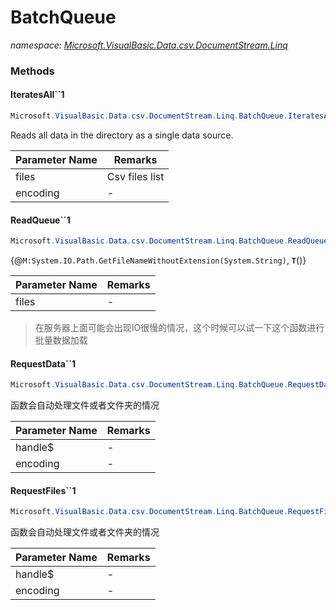 ﻿# BatchQueue
_namespace: <a href="#" onClick="load('/docs/Microsoft.VisualBasic.Data.csv.DocumentStream.Linq/index.md')">Microsoft.VisualBasic.Data.csv.DocumentStream.Linq</a>_





### Methods

#### IteratesAll``1
```csharp
Microsoft.VisualBasic.Data.csv.DocumentStream.Linq.BatchQueue.IteratesAll``1(System.Collections.Generic.IEnumerable{System.String},Microsoft.VisualBasic.Text.Encodings)
```
Reads all data in the directory as a single data source.

|Parameter Name|Remarks|
|--------------|-------|
|files|Csv files list|
|encoding|-|


#### ReadQueue``1
```csharp
Microsoft.VisualBasic.Data.csv.DocumentStream.Linq.BatchQueue.ReadQueue``1(System.Collections.Generic.IEnumerable{System.String},Microsoft.VisualBasic.Text.Encodings)
```
{@``M:System.IO.Path.GetFileNameWithoutExtension(System.String)``, **`T`**()}

|Parameter Name|Remarks|
|--------------|-------|
|files|-|

> 
>  在服务器上面可能会出现IO很慢的情况，这个时候可以试一下这个函数进行批量数据加载
>  

#### RequestData``1
```csharp
Microsoft.VisualBasic.Data.csv.DocumentStream.Linq.BatchQueue.RequestData``1(System.String,Microsoft.VisualBasic.Text.Encodings)
```
函数会自动处理文件或者文件夹的情况

|Parameter Name|Remarks|
|--------------|-------|
|handle$|-|
|encoding|-|


#### RequestFiles``1
```csharp
Microsoft.VisualBasic.Data.csv.DocumentStream.Linq.BatchQueue.RequestFiles``1(System.String,Microsoft.VisualBasic.Text.Encodings)
```
函数会自动处理文件或者文件夹的情况

|Parameter Name|Remarks|
|--------------|-------|
|handle$|-|
|encoding|-|



